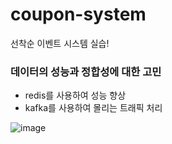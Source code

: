 # coupon-system
선착순 이벤트 시스템 실습!

### 데이터의 성능과 정합성에 대한 고민
- redis를 사용하여 성능 향상
- kafka를 사용하여 몰리는 트래픽 처리

![image](https://github.com/hoowave/coupon-system/assets/95414258/83e59a2e-539f-44f6-8399-5a532a155dcf)

